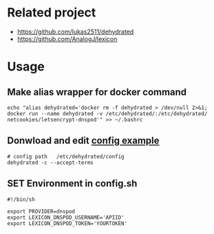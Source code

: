 # Related project

* https://github.com/lukas2511/dehydrated
* https://github.com/AnalogJ/lexicon

# Usage

## Make alias wrapper for docker command

```
echo "alias dehydrated='docker rm -f dehydrated > /dev/null 2>&1; docker run --name dehydrated -v /etc/dehydrated/:/etc/dehydrated/ netcookies/letsencrypt-dnspod'" >> ~/.bashrc
```

## Donwload and edit [config example](https://github.com/lukas2511/dehydrated/blob/master/docs/examples/config)

```
# config path   /etc/dehydrated/config
dehydrated -c --accept-terms
```

## SET Environment in config.sh

```
#!/bin/sh

export PROVIDER=dnspod
export LEXICON_DNSPOD_USERNAME='APIID'
export LEXICON_DNSPOD_TOKEN='YOURTOKEN'
```
